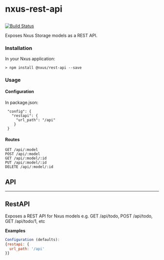 # nxus-rest-api

## 

[![Build Status](https://travis-ci.org/nxus/rest-api.svg?branch=master)](https://travis-ci.org/nxus/rest-api)

Exposes Nxus Storage models as a REST API.

### Installation

In your Nxus application:

    > npm install @nxus/rest-api --save

### Usage

#### Configuration

In package.json:

     "config": {
       "restapi": {
         "url_path": "/api"
        }
     }
     

#### Routes

    GET /api/:model
    POST /api/:model
    GET /api/:model/:id
    PUT /api/:model/:id
    DELETE /api/:model/:id

## API

* * *

## RestAPI

Exposes a REST API for Nxus models
e.g. GET /api/todo, POST /api/todo, GET /api/todo/1, etc

**Examples**

```javascript
Configuration (defaults):
{restapi: {
  url_path: '/api'
}}
```
